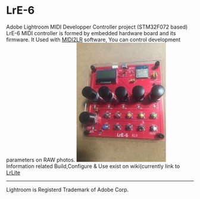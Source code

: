 # LrE-6
Adobe Lightroom MIDI Developper Controller project (STM32F072 based)
LrE-6 MIDI controller is formed by embedded hardware board and its firmware.
It Used with [MIDI2LR](https://github.com/rsjaffe/MIDI2LR) software,
You can control development parameters on RAW photos.  ![LrE-6_photo.png](LrE-6_photo.png)  
Information related Build,Configure & Use exist on wiki(currently link to [LrLite](https://github.com/jenoki/LrLite/wiki)
***
Lightroom is Registerd Trademark of Adobe Corp.